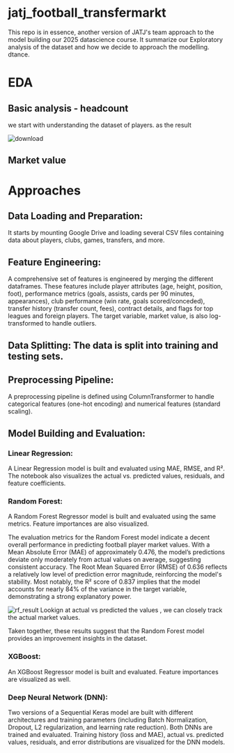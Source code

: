 # jatj_football_transfermarkt

This repo is in essence, another version of JATJ's team approach to the model building our 2025 datascience course.  It summarize our Exploratory analysis of the dataset and how we decide to approach the modelling.  dtance.

# EDA

## Basic analysis - headcount
we start with understanding the dataset of players. as the result 

![download](https://github.com/user-attachments/assets/b433467f-a863-4c87-8e7c-2bead0edcfdd)

## Market value


# Approaches
## Data Loading and Preparation: 
It starts by mounting Google Drive and loading several CSV files containing data about players, clubs, games, transfers, and more.

## Feature Engineering:

A comprehensive set of features is engineered by merging the different dataframes. These features include player attributes (age, height, position, foot), performance metrics (goals, assists, cards per 90 minutes, appearances), club performance (win rate, goals scored/conceded), transfer history (transfer count, fees), contract details, and flags for top leagues and foreign players. The target variable, market value, is also log-transformed to handle outliers.

## Data Splitting: The data is split into training and testing sets. 

## Preprocessing Pipeline: 

A preprocessing pipeline is defined using ColumnTransformer to handle categorical features (one-hot encoding) and numerical features (standard scaling).


## Model Building and Evaluation:
### Linear Regression: 
A Linear Regression model is built and evaluated using MAE, RMSE, and R². The notebook also visualizes the actual vs. predicted values, residuals, and feature coefficients.

### Random Forest: 
A Random Forest Regressor model is built and evaluated using the same metrics. Feature importances are also visualized.



The evaluation metrics for the Random Forest model indicate a decent overall performance in predicting football player market values. 
  With a Mean Absolute Error (MAE) of approximately 0.476, the model’s predictions deviate only moderately from actual values on average, suggesting consistent accuracy. 
  The Root Mean Squared Error (RMSE) of 0.636 reflects a relatively low level of prediction error magnitude, reinforcing the model's stability. Most notably, 
  the R² score of 0.837 implies that the model accounts for nearly 84% of the variance in the target variable, demonstrating a strong explanatory power. 
  
![rf_result](https://github.com/user-attachments/assets/b5b4edb5-f782-43e1-b8a2-0c62f44b2aca)
Lookign at actual vs predicted the  values , we can closely track the actual market values. 

Taken together, these results suggest that the Random Forest model provides an improvement insights in the dataset. 

### XGBoost: 
An XGBoost Regressor model is built and evaluated. Feature importances are visualized as well.

### Deep Neural Network (DNN): 
Two versions of a Sequential Keras model are built with different architectures and training parameters (including Batch Normalization, Dropout, 
L2 regularization, and learning rate reduction). Both DNNs are trained and evaluated. Training history (loss and MAE), actual vs. predicted values, residuals, and error distributions are visualized for the DNN models.
